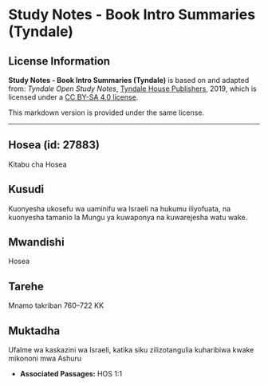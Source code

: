# Study Notes - Book Intro Summaries (Tyndale)

## License Information

**Study Notes - Book Intro Summaries (Tyndale)** is based on and adapted from: _Tyndale Open Study Notes_, [Tyndale House Publishers](https://tyndaleopenresources.com/), 2019, which is licensed under a [CC BY-SA 4.0 license](https://creativecommons.org/licenses/by-sa/4.0/legalcode.en).

This markdown version is provided under the same license.



--------------------------------

## Hosea (id: 27883)

Kitabu cha Hosea

Kusudi
------

Kuonyesha ukosefu wa uaminifu wa Israeli na hukumu iliyofuata, na kuonyesha tamanio la Mungu ya kuwaponya na kuwarejesha watu wake.

Mwandishi
---------

Hosea

Tarehe
------

Mnamo takriban 760–722 KK

Muktadha
--------

Ufalme wa kaskazini wa Israeli, katika siku zilizotangulia kuharibiwa kwake mikononi mwa Ashuru

* **Associated Passages:** HOS 1:1

